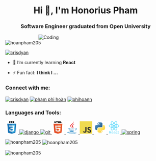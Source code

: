 <h1 align="center">Hi 👋, I'm Honorius Pham</h1>
<h3 align="center">Software Engineer graduated from Open University</h3>
<img align="right" alt="Coding" width="400" src="[https://i.gifer.com/39Cg.gif](https://camo.githubusercontent.com/cae12fddd9d6982901d82580bdf321d81fb299141098ca1c2d4891870827bf17/68747470733a2f2f6d69726f2e6d656469756d2e636f6d2f6d61782f313336302f302a37513379765349765f7430696f4a2d5a2e676966)"/>

<p align="left"> <img src="https://komarev.com/ghpvc/?username=hoanpham205&label=Profile%20views&color=0e75b6&style=flat" alt="hoanpham205" /> </p>

<p align="left"> <a href="https://twitter.com/crisdyan" target="blank"><img src="https://img.shields.io/twitter/follow/crisdyan?logo=twitter&style=for-the-badge" alt="crisdyan" /></a> </p>

- 🌱 I’m currently learning **React**

- ⚡ Fun fact: **I think I ...**

<h3 align="left">Connect with me:</h3>
<p align="left">
<a href="https://twitter.com/crisdyan" target="blank"><img align="center" src="https://raw.githubusercontent.com/rahuldkjain/github-profile-readme-generator/master/src/images/icons/Social/twitter.svg" alt="crisdyan" height="30" width="40" /></a>
<a href="https://fb.com/phạm phi hoàn" target="blank"><img align="center" src="https://raw.githubusercontent.com/rahuldkjain/github-profile-readme-generator/master/src/images/icons/Social/facebook.svg" alt="phạm phi hoàn" height="30" width="40" /></a>
<a href="https://instagram.com/phihoann" target="blank"><img align="center" src="https://raw.githubusercontent.com/rahuldkjain/github-profile-readme-generator/master/src/images/icons/Social/instagram.svg" alt="phihoann" height="30" width="40" /></a>
</p>

<h3 align="left">Languages and Tools:</h3>
<p align="left"> <a href="https://www.w3schools.com/css/" target="_blank" rel="noreferrer"> <img src="https://raw.githubusercontent.com/devicons/devicon/master/icons/css3/css3-original-wordmark.svg" alt="css3" width="40" height="40"/> </a> <a href="https://www.djangoproject.com/" target="_blank" rel="noreferrer"> <img src="https://cdn.worldvectorlogo.com/logos/django.svg" alt="django" width="40" height="40"/> </a> <a href="https://git-scm.com/" target="_blank" rel="noreferrer"> <img src="https://www.vectorlogo.zone/logos/git-scm/git-scm-icon.svg" alt="git" width="40" height="40"/> </a> <a href="https://www.w3.org/html/" target="_blank" rel="noreferrer"> <img src="https://raw.githubusercontent.com/devicons/devicon/master/icons/html5/html5-original-wordmark.svg" alt="html5" width="40" height="40"/> </a> <a href="https://www.java.com" target="_blank" rel="noreferrer"> <img src="https://raw.githubusercontent.com/devicons/devicon/master/icons/java/java-original.svg" alt="java" width="40" height="40"/> </a> <a href="https://developer.mozilla.org/en-US/docs/Web/JavaScript" target="_blank" rel="noreferrer"> <img src="https://raw.githubusercontent.com/devicons/devicon/master/icons/javascript/javascript-original.svg" alt="javascript" width="40" height="40"/> </a> <a href="https://www.python.org" target="_blank" rel="noreferrer"> <img src="https://raw.githubusercontent.com/devicons/devicon/master/icons/python/python-original.svg" alt="python" width="40" height="40"/> </a> <a href="https://reactjs.org/" target="_blank" rel="noreferrer"> <img src="https://raw.githubusercontent.com/devicons/devicon/master/icons/react/react-original-wordmark.svg" alt="react" width="40" height="40"/> </a> <a href="https://spring.io/" target="_blank" rel="noreferrer"> <img src="https://www.vectorlogo.zone/logos/springio/springio-icon.svg" alt="spring" width="40" height="40"/> </a> </p>

<p><img align="left" src="https://github-readme-stats.vercel.app/api/top-langs?username=hoanpham205&show_icons=true&locale=en&layout=compact" alt="hoanpham205" /></p>

<p>&nbsp;<img align="center" src="https://github-readme-stats.vercel.app/api?username=hoanpham205&show_icons=true&locale=en" alt="hoanpham205" /></p>

<p><img align="center" src="https://github-readme-streak-stats.herokuapp.com/?user=hoanpham205&" alt="hoanpham205" /></p>
